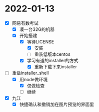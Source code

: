 # 2022-01-13
 - [x] 网易有数考试
   - [x] 凑一台32G的机器
   - [x] 开始搭建
     - [x] 等待LICENSE
       - [x] 安装
       - [ ] 重装低版本centos
     - [x] 学习有道的installer的方式
       - [x] 重新下载下来installer
 - [ ] 重做installer_shell
   - [x] 用node做环境
     - [x] 仅做检查
     - [ ] 继续
 - [x] 九江
   - [x] 快捷确认和撤销加在图片预览的界面里